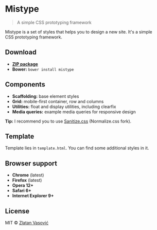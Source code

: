 # Mistype

> A simple CSS prototyping framework

Mistype is a set of styles that helps you to design a new site. It's a simple
CSS prototyping framework.

## Download

- [**ZIP package**](https://github.com/ZDroid/sanitize.css/archive/master.zip)
- **Bower:** `bower install mistype`

## Components

- **Scaffolding:** base element styles
- **Grid:** mobile-first container, row and columns
- **Utilities:** float and display utilities, including clearfix
- **Media queries:** example media queries for responsive design

**Tip:** I recommend you to use
[Sanitize.css](https://github.com/necolas/normalize.css) (Normalize.css fork).

## Template

Template lies in `template.html`. You can find some additional styles in it.

## Browser support

- **Chrome** (latest)
- **Firefox** (latest)
- **Opera 12+**
- **Safari 6+**
- **Internet Explorer 9+**

## License

MIT &copy; [Zlatan Vasović](https://github.com/ZDroid)
